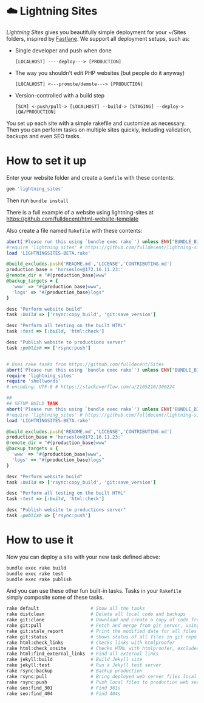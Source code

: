 # :cloud: Lightning Sites

*Lightning Sites* gives you beautifully simple deployment for your ~/Sites folders, inspired by [Fastlane](https://fastlane.tools/). We support all deployment setups, such as:

 * Single developer and push when done

    ```
    [LOCALHOST] ----deploy---> [PRODUCTION]
    ```

 * The way you shouldn't edit PHP websites (but people do it anyway)

    ```
    [LOCALHOST] <---promote/demote---> [PRODUCTION]
    ```

 * Version-controlled with a build step

    ```
    [SCM] <-push/pull-> [LOCALHOST] --build-> [STAGING] --deploy-> [QA/PRODUCTION]
    ```

You set up each site with a simple rakefile and customize as necessary. Then you can perform tasks on multiple sites quickly, including validation, backups and even SEO tasks.


# How to set it up

Enter your website folder and create a `Gemfile` with these contents:

```ruby
gem 'lightning_sites'
```

Then run `bundle install`

There is a full example of a website using lightning-sites at https://github.com/fulldecent/html-website-template

Also create a file named `Rakefile` with these contents:

```ruby
abort('Please run this using `bundle exec rake`') unless ENV["BUNDLE_BIN_PATH"]
#require 'lightning_sites' # https://github.com/fulldecent/lightning-sites
load 'LIGHTNINGSITES-BETA.rake'

@build_excludes.push('README.md','LICENSE','CONTRIBUTING.md')
production_base = 'horseslov@172.16.11.23:'
@remote_dir = "#{production_base}www"
@backup_targets = {
  'www' => "#{production_base}www",
  'logs' => "#{production_base}logs"
}

desc "Perform website build"
task :build => ['rsync:copy_build', 'git:save_version']

desc "Perform all testing on the built HTML"
task :test => [:build, 'html:check']

desc "Publish website to productions server"
task :publish => ['rsync:push']


# Uses rake tasks from https://github.com/fulldecent/Sites
abort('Please run this using `bundle exec rake`') unless ENV["BUNDLE_BIN_PATH"]
require 'lightning_sites'
require 'shellwords'
# encoding: UTF-8 # https://stackoverflow.com/a/2105210/300224

##
## SETUP BUILD TASK
abort('Please run this using `bundle exec rake`') unless ENV["BUNDLE_BIN_PATH"]
#require 'lightning_sites' # https://github.com/fulldecent/lightning-sites
load 'LIGHTNINGSITES-BETA.rake'

@build_excludes.push('README.md','LICENSE','CONTRIBUTING.md')
production_base = 'horseslov@172.16.11.23:'
@remote_dir = "#{production_base}www"
@backup_targets = {
  'www' => "#{production_base}www",
  'logs' => "#{production_base}logs"
}

desc "Perform website build"
task :build => ['rsync:copy_build', 'git:save_version']

desc "Perform all testing on the built HTML"
task :test => [:build, 'html:check']

desc "Publish website to productions server"
task :publish => ['rsync:push']
```


# How to use it

Now you can deploy a site with your new task defined above:

```bash
bundle exec rake build
bundle exec rake test
bundle exec rake publish
```

And you can use these other fun built-in tasks. Tasks in your `Rakefile` simply composite some of these tasks.

```bash
rake default                   # Show all the tasks
rake distclean                 # Delete all local code and backups
rake git:clone                 # Download and create a copy of code from git server
rake git:pull                  # Fetch and merge from git server, using current checked out branch
rake git:stale_report          # Print the modified date for all files under source control
rake git:status                # Shows status of all files in git repo
rake html:check_links          # Checks links with htmlproofer
rake html:check_onsite         # Checks HTML with htmlproofer, excludes offsite broken link checking
rake html:find_external_links  # Find all external links
rake jekyll:build              # Build Jekyll site
rake jekyll:test               # Run a Jekyll test server
rake rsync:backup              # Backup production
rake rsync:pull                # Bring deployed web server files local
rake rsync:push                # Push local files to production web server
rake seo:find_301              # Find 301s
rake seo:find_404              # Find 404s
```
